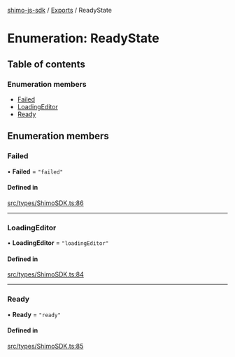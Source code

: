 [shimo-js-sdk](../README.md) / [Exports](../modules.md) / ReadyState

# Enumeration: ReadyState

## Table of contents

### Enumeration members

- [Failed](ReadyState.md#failed)
- [LoadingEditor](ReadyState.md#loadingeditor)
- [Ready](ReadyState.md#ready)

## Enumeration members

### Failed

• **Failed** = `"failed"`

#### Defined in

[src/types/ShimoSDK.ts:86](https://github.com/shimohq/shimo-js-sdk/blob/e9f3299/src/types/ShimoSDK.ts#L86)

___

### LoadingEditor

• **LoadingEditor** = `"loadingEditor"`

#### Defined in

[src/types/ShimoSDK.ts:84](https://github.com/shimohq/shimo-js-sdk/blob/e9f3299/src/types/ShimoSDK.ts#L84)

___

### Ready

• **Ready** = `"ready"`

#### Defined in

[src/types/ShimoSDK.ts:85](https://github.com/shimohq/shimo-js-sdk/blob/e9f3299/src/types/ShimoSDK.ts#L85)
